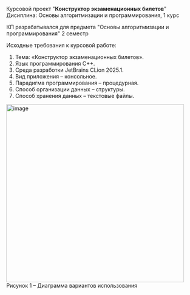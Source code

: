 Курсовой проект "**Конструктор экзаменационных билетов**"
Дисиплина: Основы алгоритмизации и программирования, 1 курс

КП разрабатывался для предмета "Основы алгоритмизации и программирования" 2 семестр

Исходные требования к курсовой работе:
1. Тема: «Конструктор экзаменационных билетов».
2. Язык программирования С++.
3. Среда разработки JetBrains CLion 2025.1.
4. Вид приложения – консольное.
5. Парадигма программирования – процедурная.
6. Способ организации данных – структуры.
7. Способ хранения данных – текстовые файлы. 

<img width="468" alt="image" src="https://github.com/user-attachments/assets/20a9f53c-f4bf-4d8e-a3d5-814a696e75ec" />
Рисунок 1 – Диаграмма вариантов использования
